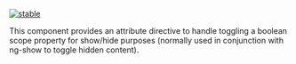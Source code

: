 [![stable](http://badges.github.io/stability-badges/dist/stable.svg)](http://github.com/badges/stability-badges)

This component provides an attribute directive to handle toggling a boolean
scope property for show/hide purposes (normally used in conjunction with
ng-show to toggle hidden content).
